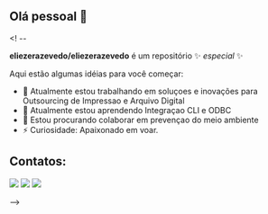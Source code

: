 ## Olá pessoal 👋

<! --

**eliezerazevedo/eliezerazevedo** é um repositório ✨ _especial_ ✨

Aqui estão algumas idéias para você começar:

- 🔭 Atualmente estou trabalhando em soluçoes e inovações para Outsourcing de Impressao e Arquivo Digital
- 🌱 Atualmente estou aprendendo Integraçao CLI e ODBC
- 👯 Estou procurando colaborar em prevençao do meio ambiente
- ⚡ Curiosidade: Apaixonado em voar.

## Contatos:

<div>
<a href="https://instagram.com/eliezerazevedo" target="_blank"><img src="https://img.shields.io/badge/-Instagram-%23E4405F?style=for-the-badge&logo=instagram&logoColor=white" target="_blank"></a>
<a href = "mailto:eliezer.system@gmail.com"><img src="https://img.shields.io/badge/Gmail-D14836?style=for-the-badge&logo=gmail&logoColor=white" target="_blank"></a>
<a href="https://www.linkedin.com/in/eliezerazevedo" target="_blank"><img src="https://img.shields.io/badge/-LinkedIn-%230077B5?style=for-the-badge&logo=linkedin&logoColor=white" target="_blank"></a>   
</div>

-->
